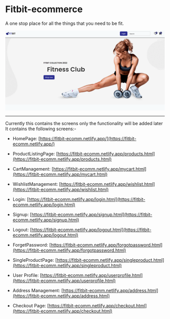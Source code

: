 # Fitbit-ecommerce

A one stop place for all the things that you need to be fit.

![fitbit-image](https://github.com/Ankur9669/Fitbit-ecommerce/blob/Readme/images/fitbit.png)

---

Currently this contains the screens only the functionality will be added later
It contains the following screens:-

- HomePage: [https://fitbit-ecomm.netlify.app/](https://fitbit-ecomm.netlify.app/)

- ProductListingPage: [https://fitbit-ecomm.netlify.app/products.html](https://fitbit-ecomm.netlify.app/products.html)

- CartManagement: [https://fitbit-ecomm.netlify.app/mycart.html](https://fitbit-ecomm.netlify.app/mycart.html)

- WishlistManagement: [https://fitbit-ecomm.netlify.app/wishlist.html](https://fitbit-ecomm.netlify.app/wishlist.html)

- Login: [https://fitbit-ecomm.netlify.app/login.html](https://fitbit-ecomm.netlify.app/login.html)

- Signup: [https://fitbit-ecomm.netlify.app/signup.html](https://fitbit-ecomm.netlify.app/signup.html)

- Logout: [https://fitbit-ecomm.netlify.app/logout.html](https://fitbit-ecomm.netlify.app/logout.html)

- ForgetPassword: [https://fitbit-ecomm.netlify.app/forgotpassword.html](https://fitbit-ecomm.netlify.app/forgotpassword.html)

- SingleProductPage: [https://fitbit-ecomm.netlify.app/singleproduct.html](https://fitbit-ecomm.netlify.app/singleproduct.html)

- User Profile: [https://fitbit-ecomm.netlify.app/userprofile.html](https://fitbit-ecomm.netlify.app/userprofile.html)

- Address Management: [https://fitbit-ecomm.netlify.app/address.html](https://fitbit-ecomm.netlify.app/address.html)

- Checkout Page: [https://fitbit-ecomm.netlify.app/checkout.html](https://fitbit-ecomm.netlify.app/checkout.html)
